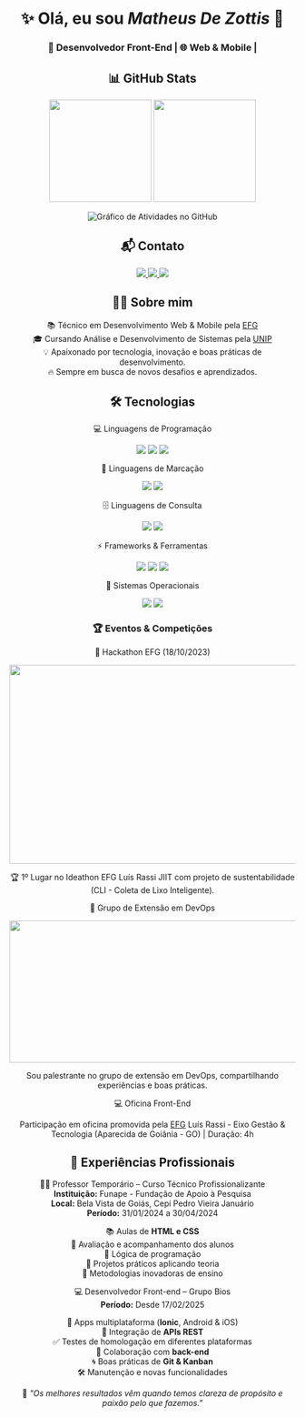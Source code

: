 <h1 align="center">✨ Olá, eu sou <em>Matheus De Zottis</em> 👋</h1>
<h3 align="center">🚀 Desenvolvedor Front-End | 🌐 Web & Mobile |</h3>
<div align="center">

## 📊 GitHub Stats
<p> 
  <img height="180em" src="https://github-readme-stats.vercel.app/api?username=MatheusDeZottis&show_icons=true&theme=radical&include_all_commits=true&count_private=true" />
  <img height="180em" src="https://github-readme-stats.vercel.app/api/top-langs/?username=MatheusDeZottis&layout=compact&theme=radical" />
</p>
<p>
  <img  src="https://github-readme-activity-graph.vercel.app/graph?username=MatheusDeZottis&bg_color=0d1117&color=ff007f&line=ff007f&point=ffffff&area=true&hide_border=true" 
    alt="Gráfico de Atividades no GitHub" />
</p>

## 📬 Contato
<p>
  <a href="mailto:matheusdezottis@gmail.com">
    <img src="https://img.shields.io/badge/-Gmail-D14836?style=for-the-badge&logo=gmail&logoColor=white">
  </a>
  <a href="https://wa.me/qr/J7UHZLYS4YV7N1">
    <img src="https://img.shields.io/badge/-WhatsApp-25D366?style=for-the-badge&logo=whatsapp&logoColor=white">
  </a>
  <a href="https://www.linkedin.com/in/matheusdezottis/">
    <img src="https://img.shields.io/badge/-LinkedIn-0077B5?style=for-the-badge&logo=linkedin&logoColor=white">
  </a>
</p>

## 👨‍💻 Sobre mim
<p>
📚 Técnico em Desenvolvimento Web & Mobile pela <a href="https://efg.org.br/">EFG</a><br>
🎓 Cursando Análise e Desenvolvimento de Sistemas pela <a href="https://unip.br/">UNIP</a><br>
💡 Apaixonado por tecnologia, inovação e boas práticas de desenvolvimento.<br>
🔥 Sempre em busca de novos desafios e aprendizados.
</p>

## 🛠️ Tecnologias

 💻 Linguagens de Programação
<p>
  <img src="https://img.shields.io/badge/TypeScript-007ACC?style=for-the-badge&logo=typescript&logoColor=white">
  <img src="https://img.shields.io/badge/JavaScript-F7DF1E?style=for-the-badge&logo=javascript&logoColor=black">
  <img src="https://img.shields.io/badge/Java-ED8B00?style=for-the-badge&logo=openjdk&logoColor=white">
</p>

 🎨 Linguagens de Marcação
<p>
  <img src="https://img.shields.io/badge/HTML5-E34F26?style=for-the-badge&logo=html5&logoColor=white">
  <img src="https://img.shields.io/badge/CSS3-1572B6?style=for-the-badge&logo=css3&logoColor=white">
</p>

 🗄️ Linguagens de Consulta
<p>
  <img src="https://img.shields.io/badge/PostgreSQL-4169E1?style=for-the-badge&logo=postgresql&logoColor=white">
  <img src="https://img.shields.io/badge/MongoDB-47A248?style=for-the-badge&logo=mongodb&logoColor=white">
</p>


 ⚡ Frameworks & Ferramentas
<p>
  <img src="https://img.shields.io/badge/Angular-DD0031?style=for-the-badge&logo=angular&logoColor=white">
  <img src="https://img.shields.io/badge/Ionic-3880FF?style=for-the-badge&logo=ionic&logoColor=white">
  <img src="https://img.shields.io/badge/Spring%20Boot-6DB33F?style=for-the-badge&logo=spring&logoColor=white">
</p>

 💾 Sistemas Operacionais
<p align="center">
  <img src="https://img.shields.io/badge/Linux-FCC624?style=for-the-badge&logo=linux&logoColor=black">
  <img src="https://img.shields.io/badge/Ubuntu-E95420?style=for-the-badge&logo=ubuntu&logoColor=white">
</p>

### 🏆 Eventos & Competições

 🥇 Hackathon EFG (18/10/2023)
<p>
  <img src="https://lh3.googleusercontent.com/pw/AP1GczP2x6z2pb8d3or_qJa7IPqRK1wLwin9Q08Jc_1_G2SiApWDaHeUdDLvY3LS4bWDi9Dej3ld_BY_BfZI9SiB5D5saRAvD2VDok4upZuAlJFkj5gbsmOrknTX7y42pN0SGBjxjH5mhA1NdowU-ohk_4tt=w823-h620-s-no-gm?authuser=0" width="600px" height="350px">
</p>
<p>🏆 1º Lugar no Ideathon EFG Luís Rassi JIIT com projeto de sustentabilidade (CLI - Coleta de Lixo Inteligente).</p>

 🎤 Grupo de Extensão em DevOps
<p>
  <img src="https://cdn.shortpixel.ai/client/to_auto,q_glossy,ret_img,w_1366/https://4linux.com.br/wp-content/uploads/2020/08/o-que-e-devops.jpg" width="600px" height="250px">
</p>
<p>Sou palestrante no grupo de extensão em DevOps, compartilhando experiências e boas práticas.</p>

 💻 Oficina Front-End
<p>
Participação em oficina promovida pela <a href="https://efg.org.br/">EFG</a> Luís Rassi - Eixo Gestão & Tecnologia (Aparecida de Goiânia - GO) | Duração: 4h
</p>

## 💼 Experiências Profissionais

  👨‍🏫 Professor Temporário – Curso Técnico Profissionalizante  
**Instituição:** Funape - Fundação de Apoio à Pesquisa  
**Local:** Bela Vista de Goiás, Cepi Pedro Vieira Januário  
**Período:** 31/01/2024 a 30/04/2024  

  📚 Aulas de **HTML e CSS**  
  📝 Avaliação e acompanhamento dos alunos  
  🧩 Lógica de programação  
  🚀 Projetos práticos aplicando teoria  
  🎯 Metodologias inovadoras de ensino  

 💻 Desenvolvedor Front-end – Grupo Bios  
**Período:** Desde 17/02/2025  

  📱 Apps multiplataforma (**Ionic**, Android & iOS)  
  🔗 Integração de **APIs REST**  
  ✅ Testes de homologação em diferentes plataformas  
  🤝 Colaboração com **back-end**  
  🌀 Boas práticas de **Git & Kanban**  
  🛠️ Manutenção e novas funcionalidades  

<div>
  
📌 *"Os melhores resultados vêm quando temos clareza de propósito e paixão pelo que fazemos."*  

</div>
</div>
